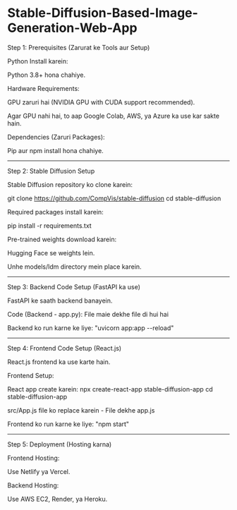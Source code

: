 # Stable-Diffusion-Based-Image-Generation-Web-App

Step 1: Prerequisites (Zarurat ke Tools aur Setup)

Python Install karein:

Python 3.8+ hona chahiye.

Hardware Requirements:

GPU zaruri hai (NVIDIA GPU with CUDA support recommended).

Agar GPU nahi hai, to aap Google Colab, AWS, ya Azure ka use kar sakte hain.

Dependencies (Zaruri Packages):

Pip aur npm install hona chahiye.

-----------------------------------------------------------------------------------------------------------------------------

Step 2: Stable Diffusion Setup

Stable Diffusion repository ko clone karein:

git clone https://github.com/CompVis/stable-diffusion
cd stable-diffusion

Required packages install karein:

pip install -r requirements.txt

Pre-trained weights download karein:

Hugging Face se weights lein.

Unhe models/ldm directory mein place karein.


---------------------------------------------------------------------------------------------------------------------------------


Step 3: Backend Code Setup (FastAPI ka use)

FastAPI ke saath backend banayein.

Code (Backend - app.py): File maie dekhe file di hui hai 


Backend ko run karne ke liye: "uvicorn app:app --reload"


---------------------------------------------------------------------------------------------------------------------------------

Step 4: Frontend Code Setup (React.js)

React.js frontend ka use karte hain.

Frontend Setup:

React app create karein: 
npx create-react-app stable-diffusion-app
cd stable-diffusion-app


src/App.js file ko replace karein - File dekhe app.js 


Frontend ko run karne ke liye: "npm start"

-----------------------------------------------------------------------------------------------------------------------------------
Step 5: Deployment (Hosting karna)

Frontend Hosting:

Use Netlify ya Vercel.

Backend Hosting:

Use AWS EC2, Render, ya Heroku.



